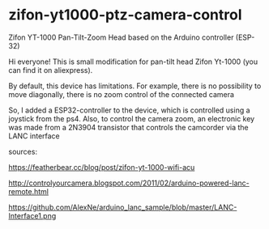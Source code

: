 # zifon-yt1000-ptz-camera-control
Zifon YT-1000 Pan-Tilt-Zoom Head based on the Arduino controller (ESP-32)

Hi everyone! This is small modification for pan-tilt head Zifon Yt-1000 (you can find it on aliexpress).

By default, this device has limitations. 
For example, there is no possibility to move diagonally, there is no zoom control of the connected camera

So, I added a ESP32-controller to the device, which is controlled using a joystick from the ps4.
Also, to control the camera zoom, an electronic key was made from a 2N3904 transistor that controls the camcorder via the LANC interface

sources:

https://featherbear.cc/blog/post/zifon-yt-1000-wifi-acu

http://controlyourcamera.blogspot.com/2011/02/arduino-powered-lanc-remote.html

https://github.com/AlexNe/arduino_lanc_sample/blob/master/LANC-Interface1.png
